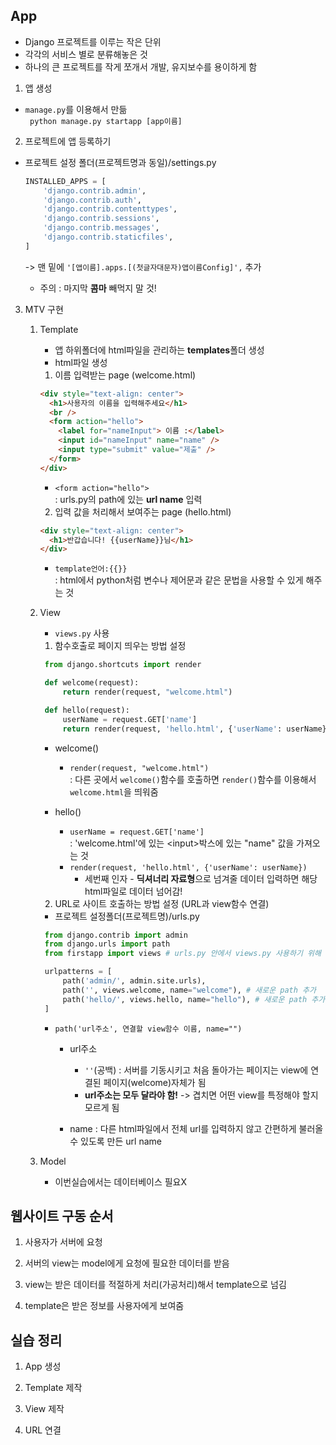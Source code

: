 ## App

- Django 프로젝트를 이루는 작은 단위
- 각각의 서비스 별로 분류해놓은 것
- 하나의 큰 프로젝트를 작게 쪼개서 개발, 유지보수를 용이하게 함

1. 앱 생성

- `manage.py`를 이용해서 만듦  
  ` python manage.py startapp [app이름]`

2. 프로젝트에 앱 등록하기

- 프로젝트 설정 폴더(프로젝트명과 동일)/settings.py

  ```py
  INSTALLED_APPS = [
      'django.contrib.admin',
      'django.contrib.auth',
      'django.contrib.contenttypes',
      'django.contrib.sessions',
      'django.contrib.messages',
      'django.contrib.staticfiles',
  ]
  ```

  -> 맨 밑에 `'[앱이름].apps.[(첫글자대문자)앱이름Config]',` 추가

  - 주의 : 마지막 **콤마** 빼먹지 말 것!

3.  MTV 구현

    1. Template

       - 앱 하위폴더에 html파일을 관리하는 **templates**폴더 생성
       - html파일 생성

       1. 이름 입력받는 page (welcome.html)

       ```html
       <div style="text-align: center">
         <h1>사용자의 이름을 입력해주세요</h1>
         <br />
         <form action="hello">
           <label for="nameInput"> 이름 :</label>
           <input id="nameInput" name="name" />
           <input type="submit" value="제출" />
         </form>
       </div>
       ```

       - `<form action="hello">`  
         : urls.py의 path에 있는 **url name** 입력

       2. 입력 값을 처리해서 보여주는 page (hello.html)

       ```html
       <div style="text-align: center">
         <h1>반갑습니다! {{userName}}님</h1>
       </div>
       ```

       - `template언어:{{}}`  
         : html에서 python처럼 변수나 제어문과 같은 문법을 사용할 수 있게 해주는 것

    2. View

       - `views.py` 사용

       1. 함수호출로 페이지 띄우는 방법 설정

       ```py
        from django.shortcuts import render

        def welcome(request):
            return render(request, "welcome.html")

        def hello(request):
            userName = request.GET['name']
            return render(request, 'hello.html', {'userName': userName})
       ```

       - welcome()

         - `render(request, "welcome.html")`  
           : 다른 곳에서 `welcome()`함수를 호출하면 `render()`함수를 이용해서 `welcome.html`을 띄워줌

       - hello()

         - `userName = request.GET['name']`  
           : 'welcome.html'에 있는 \<input>박스에 있는 "name" 값을 가져오는 것
         - `render(request, 'hello.html', {'userName': userName})`
           - 세번째 인자 - **딕셔너리 자료형**으로 넘겨줄 데이터 입력하면 해당 html파일로 데이터 넘어감!

       2. URL로 사이트 호출하는 방법 설정 (URL과 view함수 연결)

       - 프로젝트 설정폴더(프로젝트명)/urls.py

       ```py
        from django.contrib import admin
        from django.urls import path
        from firstapp import views # urls.py 안에서 views.py 사용하기 위해 import

        urlpatterns = [
            path('admin/', admin.site.urls),
            path('', views.welcome, name="welcome"), # 새로운 path 추가
            path('hello/', views.hello, name="hello"), # 새로운 path 추가
        ]
       ```

       - `path('url주소', 연결할 view함수 이름, name="")`

         - url주소

           - `''`(공백) : 서버를 기동시키고 처음 돌아가는 페이지는 view에 연결된 페이지(welcome)자체가 됨
           - **url주소는 모두 달라야 함!** -> 겹치면 어떤 view를 특정해야 할지 모르게 됨

         - name : 다른 html파일에서 전체 url를 입력하지 않고 간편하게 불러올 수 있도록 만든 url name

    3. Model

       - 이번실습에서는 데이터베이스 필요X

## 웹사이트 구동 순서

1. 사용자가 서버에 요청

2. 서버의 view는 model에게 요청에 필요한 데이터를 받음

3. view는 받은 데이터를 적절하게 처리(가공처리)해서 template으로 넘김

4. template은 받은 정보를 사용자에게 보여줌

## 실습 정리

1. App 생성

2. Template 제작

3. View 제작

4. URL 연결
